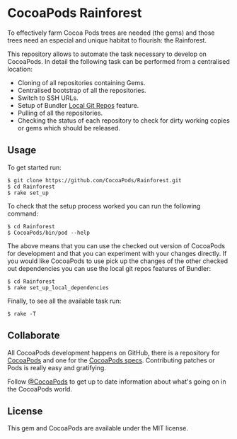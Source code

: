 # CocoaPods Rainforest

To effectively farm Cocoa Pods trees are needed (the gems) and those trees need
an especial and unique habitat to flourish: the Rainforest.

This repository allows to automate the task necessary to develop on CocoaPods.
In detail the following task can be performed from a centralised location:

- Cloning of all repositories containing Gems.
- Centralised bootstrap of all the repositories.
- Switch to SSH URLs.
- Setup of Bundler [Local Git Repos] feature.
- Pulling of all the repositories.
- Checking the status of each repository to check for dirty working copies or
  gems which should be released.

[Local Git Repos]: http://bundler.io/v1.5/git.html


## Usage

To get started run:

```
$ git clone https://github.com/CocoaPods/Rainforest.git
$ cd Rainforest
$ rake set_up
```

To check that the setup process worked you can run the following command:

```
$ cd Rainforest
$ CocoaPods/bin/pod --help
```

The above means that you can use the checked out version of CocoaPods for development and that you can experiment with your changes directly. If you would like CocoaPods to use pick up the changes of the other checked out dependencies you can use the local git repos features of Bundler:

```
$ cd Rainforest
$ rake set_up_local_dependencies
```

Finally, to see all the available task run:

```
$ rake -T
```

## Collaborate

All CocoaPods development happens on GitHub, there is a repository for
[CocoaPods](https://github.com/CocoaPods/CocoaPods) and one for the [CocoaPods
specs](https://github.com/CocoaPods/Specs). Contributing patches or Pods is
really easy and gratifying.

Follow [@CocoaPods](http://twitter.com/CocoaPods) to get up to date
information about what's going on in the CocoaPods world.

## License

This gem and CocoaPods are available under the MIT license.
